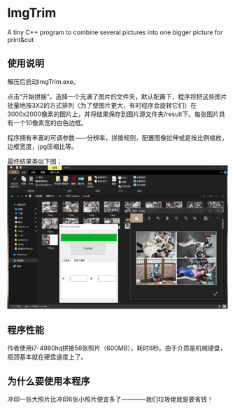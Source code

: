 # ImgTrim
A tiny C++ program to combine several pictures into one bigger picture for print&amp;cut 

## 使用说明
解压后启动ImgTrim.exe。

点击“开始拼接”，选择一个充满了图片的文件夹，默认配置下，程序将把这些图片批量地按3X2的方式排列（为了使图片更大，有时程序会旋转它们）在3000x2000像素的图片上，并将结果保存到图片源文件夹/result下。每张图片具有一个10像素宽的白色边框。

程序拥有丰富的可调参数——分辨率，拼接规则，配置图像拉伸或是按比例缩放，边框宽度，jpg压缩比等。

最终结果类似下图：
![sample](https://github.com/ln93/ImgTrim/raw/master/sample.png)

## 程序性能
作者使用i7-4980hq拼接56张照片（600MB），耗时8秒。由于介质是机械硬盘，瓶颈基本就在硬盘速度上了。
## 为什么要使用本程序
冲印一张大照片比冲印6张小照片便宜多了————我们垃圾佬就是要省钱！
